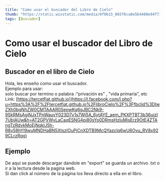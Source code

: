 ```yaml
---
title: "Como usar el buscador del Libro de Cielo"
thumb: "https://static.wixstatic.com/media/0f0b15_065f6ca8e5b4488e94f71a5b605cd461~mv2_d_1856_1695_s_2.png"
tags: [Buscador]
---
```


 # Como usar el buscador del Libro de Cielo


 ## Buscador en el libro de Cielo

Hola, les enseño como usar el buscador.  
Ejemplo para usar:  
solo buscar por termino o palabra :"privación es" , "vida primaria", etc  
Link: [https://tercetfiat.github.io](https://l.facebook.com/l.php?u=https%3A%2F%2Ftercetfiat.github.io%2FlibroCielo%2F%3Ffbclid%3DIwZXh0bgNhZW0CMTAAAR0SepwKg6gJBC2Nk9-9SkRMsAgiNJxTPnWauvY023D7v1s7Wi5A_6ytAYE_aem_PKXPTBT3b36uizI7UblAUw&h=AT2GPVWvLaCaqESNG4pi80sYo0DRmsHzluMisErz9OtE4ZTAngTzRdvkMoEjNqklJ5h-R8v58hYl9wuMNDHaBN5XtszIOuPjCnXDTB9McQYazcIq6wU6Ovu_RV8x929CLrzRgg)

## Ejemplo
[](/assets/img/buscador2.png)  


[](/assets/img/buscador.png)  

De aqui se puede descargar dandole en "export" se guarda un archivo .txt o ir a la lectura desde la pagina web.  
Si dan click al número de la página los lleva directo a ella en el libro.